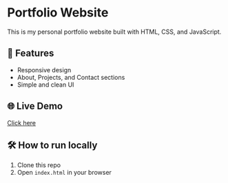 # Portfolio Website

This is my personal portfolio website built with HTML, CSS, and JavaScript.

## 🚀 Features
- Responsive design
- About, Projects, and Contact sections
- Simple and clean UI

## 🌐 Live Demo
[Click here](https://FlareSome.github.io/PortFolio/)

## 🛠️ How to run locally
1. Clone this repo
2. Open `index.html` in your browser
